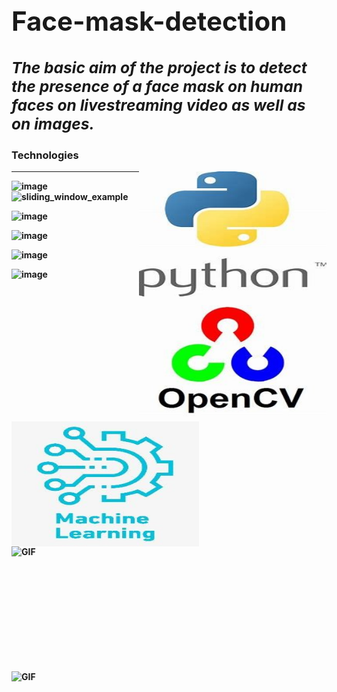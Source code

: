 <b><h1>**Face-mask-detection**</h1><b>
_<h3>The basic aim of the project is to detect the presence of a face mask on human faces on livestreaming video as well as on images.</h3>_
---
<h3>Technologies</h3>

<img align="right" alt="GIF" src="https://github.com/ashishkumary/images/blob/656dce41e3b4785d4ad0714c884fbb669a618727/Python.jpg" height="200" width="300px"/>
<img align="right" alt="GIF" src="https://github.com/ashishkumary/images/blob/656dce41e3b4785d4ad0714c884fbb669a618727/openCV.jpg" height="200" width="300px"/>
<img align="left" alt="GIF" src="https://github.com/ashishkumary/images/blob/656dce41e3b4785d4ad0714c884fbb669a618727/ML.jpg" height="200" width="300px"/>
   
 ---
<img align="left" alt="GIF" src="https://github.com/ashishkumary/images/blob/38f0337bc98d96fe68172aae659eb7da3e139ea9/0_z6ulJBvzBXYWLZwn.gif" height="200" width="300px"/>

 <img align="left" alt="GIF" src="https://user-images.githubusercontent.com/76411035/188302040-077d1bae-84b8-4528-8af9-1df5979650b0.png" height="200" width="300px"/>



![image](https://user-images.githubusercontent.com/76411035/145235938-0e290e82-2585-4626-923f-2acdd2b045cc.png)
![sliding_window_example](https://user-images.githubusercontent.com/76411035/188303078-975c809e-2bb3-4efa-9803-fde95f0617ef.gif)

                     
![image](https://user-images.githubusercontent.com/76411035/145236827-e5d359ea-ca21-4b1c-99bd-56c636b0385a.png)
                     
![image](https://user-images.githubusercontent.com/76411035/145236878-ac061387-0c1c-4ad8-8f17-b150a2c1b1a0.png)
                     
![image](https://user-images.githubusercontent.com/76411035/145236931-3ed7f697-10f5-4cd6-b237-85b90dd1a809.png)
                     
![image](https://user-images.githubusercontent.com/76411035/145236972-11eaf398-d67a-4863-91d5-0b9b99a9ee0c.png)
